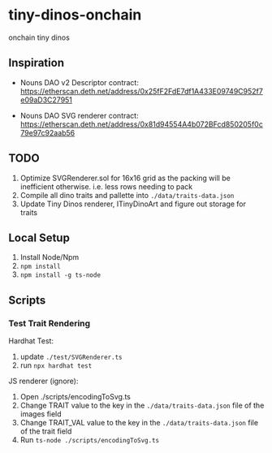 # tiny-dinos-onchain
onchain tiny dinos

## Inspiration

* Nouns DAO v2 Descriptor contract: https://etherscan.deth.net/address/0x25fF2FdE7df1A433E09749C952f7e09aD3C27951

* Nouns DAO SVG renderer contract: https://etherscan.deth.net/address/0x81d94554A4b072BFcd850205f0c79e97c92aab56

## TODO

1) Optimize SVGRenderer.sol for 16x16 grid as the packing will be inefficient otherwise. i.e. less rows needing to pack
2) Compile all dino traits and pallette into `./data/traits-data.json`
3) Update Tiny Dinos renderer, ITinyDinoArt and figure out storage for traits

## Local Setup

1) Install Node/Npm
2) `npm install`
3) `npm install -g ts-node`

## Scripts

### Test Trait Rendering

Hardhat Test:
1) update `./test/SVGRenderer.ts`
2) run `npx hardhat test`

JS renderer (ignore):
1) Open ./scripts/encodingToSvg.ts
2) Change TRAIT value to the key in the `./data/traits-data.json` file of the images field
3) Change TRAIT_VAL value to the key in the `./data/traits-data.json` file of the trait field
4) Run `ts-node ./scripts/encodingToSvg.ts`
